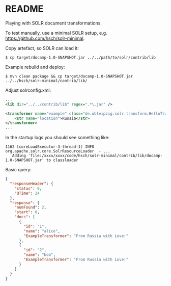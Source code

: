 README
======

Playing with SOLR document transformations.

To test manually, use a minimal SOLR setup, e.g. https://github.com/hsch/solr-minimal.

Copy artefact, so SOLR can load it:

```shell
$ cp target/docamp-1.0-SNAPSHOT.jar ../../path/to/solr/contrib/lib
```

Example rebuild and deploy:

```
$ mvn clean package && cp target/docamp-1.0-SNAPSHOT.jar ../../hsch/solr-minimal/contrib/lib/
```

Adjust solrconfig.xml:

```xml
...
<lib dir="../../contrib/lib" regex=".*\.jar" />

<transformer name="example" class="de.ubleipzig.solr.transform.HelloTransformerFactory">
    <str name="location">Russia</str>
</transformer>
...
```

In the startup logs you should see something like:

```shell
1162 [coreLoadExecutor-3-thread-1] INFO  org.apache.solr.core.SolrResourceLoader  - ...
   Adding 'file:/xxxx/xxxx/code/hsch/solr-minimal/contrib/lib/docamp-1.0-SNAPSHOT.jar' to classloader
```

Basic query:

```json
{
  "responseHeader": {
    "status": 0,
    "QTime": 24
  },
  "response": {
    "numFound": 2,
    "start": 0,
    "docs": [
      {
        "id": "1",
        "name": "alice",
        "ExampleTransformer": "From Russia with Love!"
      },
      {
        "id": "2",
        "name": "bob",
        "ExampleTransformer": "From Russia with Love!"
      }
    ]
  }
}
```
